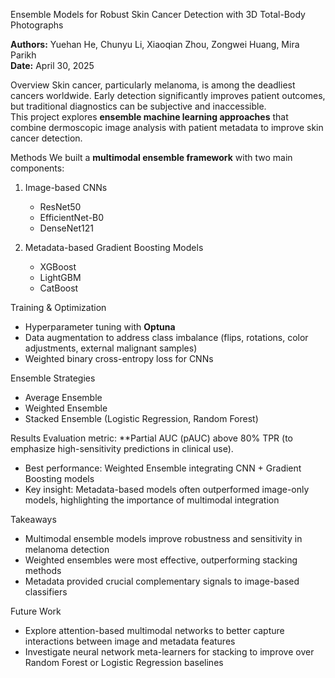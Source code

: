 Ensemble Models for Robust Skin Cancer Detection with 3D Total-Body Photographs  

**Authors:** Yuehan He, Chunyu Li, Xiaoqian Zhou, Zongwei Huang, Mira Parikh  
**Date:** April 30, 2025  



Overview 
Skin cancer, particularly melanoma, is among the deadliest cancers worldwide. Early detection significantly improves patient outcomes, but traditional diagnostics can be subjective and inaccessible.  
This project explores **ensemble machine learning approaches** that combine dermoscopic image analysis with patient metadata to improve skin cancer detection.  



Methods 
We built a **multimodal ensemble framework** with two main components:  

1. Image-based CNNs  
   - ResNet50  
   - EfficientNet-B0  
   - DenseNet121  

2. Metadata-based Gradient Boosting Models
   - XGBoost  
   - LightGBM  
   - CatBoost  

Training & Optimization  
- Hyperparameter tuning with **Optuna**  
- Data augmentation to address class imbalance (flips, rotations, color adjustments, external malignant samples)  
- Weighted binary cross-entropy loss for CNNs  

Ensemble Strategies  
- Average Ensemble  
- Weighted Ensemble  
- Stacked Ensemble (Logistic Regression, Random Forest)  



Results
Evaluation metric: **Partial AUC (pAUC) above 80% TPR (to emphasize high-sensitivity predictions in clinical use).  

- Best performance: Weighted Ensemble integrating CNN + Gradient Boosting models  
- Key insight: Metadata-based models often outperformed image-only models, highlighting the importance of multimodal integration  



Takeaways
- Multimodal ensemble models improve robustness and sensitivity in melanoma detection  
- Weighted ensembles were most effective, outperforming stacking methods  
- Metadata provided crucial complementary signals to image-based classifiers  



Future Work
- Explore attention-based multimodal networks to better capture interactions between image and metadata features  
- Investigate neural network meta-learners for stacking to improve over Random Forest or Logistic Regression baselines  


